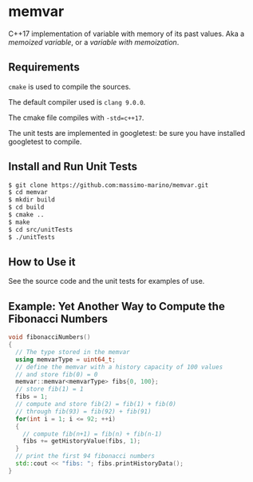 # memvar

C++17 implementation of variable with memory of its past values. Aka a *memoized variable*, or a *variable with memoization*.

## Requirements

`cmake` is used to compile the sources.

The default compiler used is `clang 9.0.0`.

The cmake file compiles with `-std=c++17`.

The unit tests are implemented in googletest: be sure you have installed googletest to compile.


## Install and Run Unit Tests

```bash
$ git clone https://github.com:massimo-marino/memvar.git
$ cd memvar
$ mkdir build
$ cd build
$ cmake ..
$ make
$ cd src/unitTests
$ ./unitTests
```


## How to Use it

See the source code and the unit tests for examples of use.


## Example: Yet Another Way to Compute the Fibonacci Numbers
```C++
void fibonacciNumbers()
{
  // The type stored in the memvar
  using memvarType = uint64_t;
  // define the memvar with a history capacity of 100 values
  // and store fib(0) = 0
  memvar::memvar<memvarType> fibs{0, 100};
  // store fib(1) = 1
  fibs = 1;
  // compute and store fib(2) = fib(1) + fib(0)
  // through fib(93) = fib(92) + fib(91)
  for(int i = 1; i <= 92; ++i)
  {
    // compute fib(n+1) = fib(n) + fib(n-1)
    fibs += getHistoryValue(fibs, 1);
  }
  // print the first 94 fibonacci numbers
  std::cout << "fibs: "; fibs.printHistoryData();
}
```
